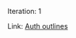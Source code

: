 Iteration: 1

Link: [Auth outlines](https://docs.google.com/document/d/1i5lUD7iijY7PdrYWJnaLV7p0mEzNrhzCcGsgTTEmEeI/edit)
